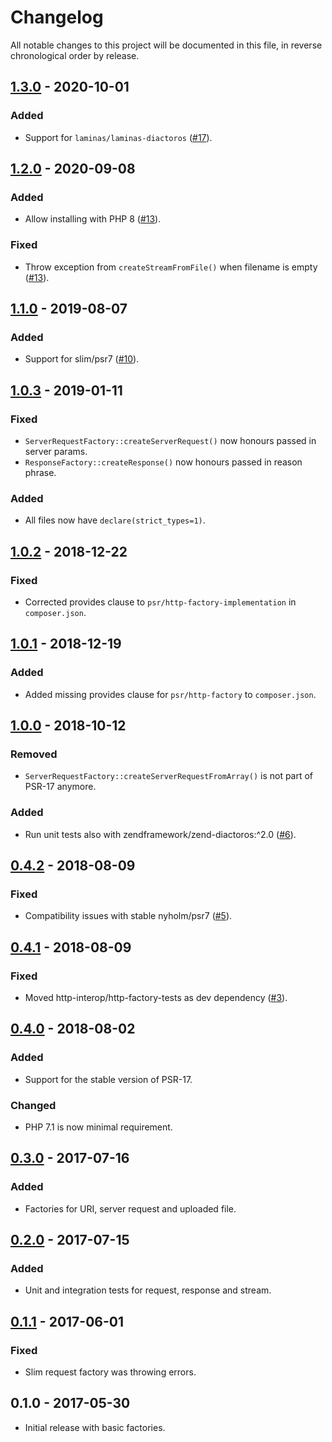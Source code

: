 # Changelog

All notable changes to this project will be documented in this file, in reverse chronological order by release.

## [1.3.0](https://github.com/tuupola/http-factory/compare/1.2.0...1.3.0) - 2020-10-01
### Added
- Support for `laminas/laminas-diactoros` ([#17](https://github.com/tuupola/http-factory/pull/17)).

## [1.2.0](https://github.com/tuupola/http-factory/compare/1.1.0...1.2.0) - 2020-09-08
### Added
- Allow installing with PHP 8 ([#13](https://github.com/tuupola/http-factory/pull/13)).


### Fixed
- Throw exception from `createStreamFromFile()` when filename is empty ([#13](https://github.com/tuupola/http-factory/pull/13/commits/e74f8ee352b92fbc21829307af1172eb7f5ab914)).

## [1.1.0](https://github.com/tuupola/http-factory/compare/1.0.3...1.1.0) - 2019-08-07
### Added
- Support for slim/psr7 ([#10](https://github.com/tuupola/http-factory/pull/10)).

## [1.0.3](https://github.com/tuupola/http-factory/compare/1.0.2...1.0.3) - 2019-01-11
### Fixed
- `ServerRequestFactory::createServerRequest()` now honours passed in server params.
- `ResponseFactory::createResponse()` now honours passed in reason phrase.

### Added
- All files now have `declare(strict_types=1)`.

## [1.0.2](https://github.com/tuupola/http-factory/compare/1.0.1...1.0.2) - 2018-12-22
### Fixed
- Corrected provides clause to `psr/http-factory-implementation` in `composer.json`.

## [1.0.1](https://github.com/tuupola/http-factory/compare/1.0.0...1.0.1) - 2018-12-19
### Added
- Added missing provides clause for `psr/http-factory` to `composer.json`.

## [1.0.0](https://github.com/tuupola/http-factory/compare/0.4.2...1.0.0) - 2018-10-12
### Removed
- `ServerRequestFactory::createServerRequestFromArray()` is not part of PSR-17 anymore.
### Added
- Run unit tests also with zendframework/zend-diactoros:^2.0 ([#6](https://github.com/tuupola/http-factory/pull/6)).

## [0.4.2](https://github.com/tuupola/http-factory/compare/0.4.1...0.4.2) - 2018-08-09
### Fixed
- Compatibility issues with stable nyholm/psr7 ([#5](https://github.com/tuupola/http-factory/pull/5)).

## [0.4.1](https://github.com/tuupola/http-factory/compare/0.4.0...0.4.1) - 2018-08-09
### Fixed
- Moved http-interop/http-factory-tests as dev dependency ([#3](https://github.com/tuupola/http-factory/pull/3)).

## [0.4.0](https://github.com/tuupola/http-factory/compare/0.3.0...0.4.0) - 2018-08-02
### Added
- Support for the stable version of PSR-17.

### Changed
- PHP 7.1 is now minimal requirement.

## [0.3.0](https://github.com/tuupola/http-factory/compare/0.2.0...0.3.0) - 2017-07-16
### Added
- Factories for URI, server request and uploaded file.

## [0.2.0](https://github.com/tuupola/http-factory/compare/0.1.1...0.2.0) - 2017-07-15
### Added
- Unit and integration tests for request, response and stream.

## [0.1.1](https://github.com/tuupola/http-factory/compare/0.1.0...0.1.1) - 2017-06-01
### Fixed
- Slim request factory was throwing errors.

## 0.1.0 - 2017-05-30
- Initial release with basic factories.